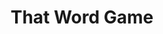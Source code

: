 ---
title: That Word Game
developer: Piron Games
image: ThatWordGame.jpg
link: http://www.pirongames.com/that-word-game/
html5: http://www.pirongames.com/that-word-game/
---